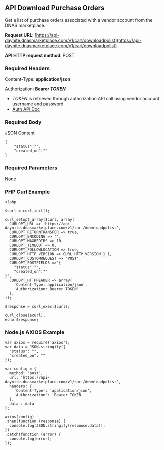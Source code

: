 
<!--

---

title: downloadpolist

layout: template

filename: downloadpolist.md

--- 

-->




## API Download Purchase Orders

Get a list of purchase orders associated with a vendor account from the DNAS marketplace.

**Request URL**: [https://api-daynite.dnasmarketplace.com/v1/cart/downloadpolist](https://api-daynite.dnasmarketplace.com/v1/cart/downloadpolist)

**API HTTP request method**: POST  

### Required Headers

Content-Type: **application/json**

Authorization: **Bearer *TOKEN*** 

- *TOKEN* is retrieved through authorization API call using vendor account username and password
-  [Auth API Doc](https://punchout-daynite.dnasmarketplace.com/api-docs/)

### Required Body
JSON Content

```
{
    "status":"",
    "created_on":""
}
```
### Required Parameters
None

### PHP Curl Example
```
<?php

$curl = curl_init();

curl_setopt_array($curl, array(
  CURLOPT_URL => 'https://api-daynite.dnasmarketplace.com/v1/cart/downloadpolist',
  CURLOPT_RETURNTRANSFER => true,
  CURLOPT_ENCODING => '',
  CURLOPT_MAXREDIRS => 10,
  CURLOPT_TIMEOUT => 0,
  CURLOPT_FOLLOWLOCATION => true,
  CURLOPT_HTTP_VERSION => CURL_HTTP_VERSION_1_1,
  CURLOPT_CUSTOMREQUEST => 'POST',
  CURLOPT_POSTFIELDS =>'{
    "status":"",
    "created_on":""
}',
  CURLOPT_HTTPHEADER => array(
    'Content-Type: application/json',
    'Authorization: Bearer TOKEN'
  ),
));

$response = curl_exec($curl);

curl_close($curl);
echo $response;

```
### Node.js AXIOS Example
```
var axios = require('axios');
var data = JSON.stringify({
  "status": "",
  "created_on": ""
});

var config = {
  method: 'post',
  url: 'https://api-daynite.dnasmarketplace.com/v1/cart/downloadpolist',
  headers: { 
    'Content-Type': 'application/json', 
    'Authorization': 'Bearer TOKEN'
  },
  data : data
};

axios(config)
.then(function (response) {
  console.log(JSON.stringify(response.data));
})
.catch(function (error) {
  console.log(error);
});

```

